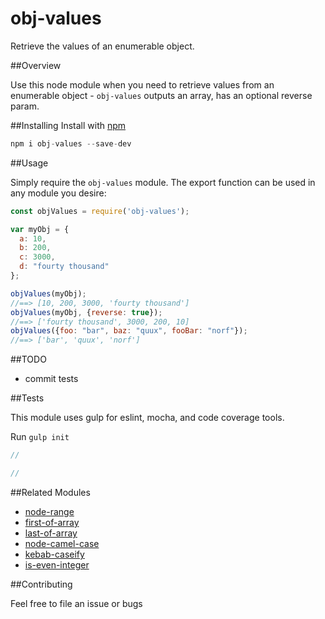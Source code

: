 # obj-values
Retrieve the values of an enumerable object.

##Overview

Use this node module when you need to retrieve values from an enumerable object - `obj-values` outputs an array,
has an optional reverse param.

##Installing 
Install with [npm](https://www.npmjs.com/package/obj-values)

```javascript
npm i obj-values --save-dev
```

##Usage

Simply require the `obj-values` module. The export function can be used in any module you desire:

```javascript
const objValues = require('obj-values');

var myObj = {
  a: 10,
  b: 200,
  c: 3000,
  d: "fourty thousand"
};

objValues(myObj);
//==> [10, 200, 3000, 'fourty thousand']
objValues(myObj, {reverse: true});
//==> ['fourty thousand', 3000, 200, 10]
objValues({foo: "bar", baz: "quux", fooBar: "norf"});
//==> ['bar', 'quux', 'norf']
```

##TODO

* commit tests

##Tests

This module uses gulp for eslint, mocha, and code coverage tools.

Run `gulp init`

```javascript
//
```

```javascript
//
```

##Related Modules

* [node-range](https://github.com/ahadb/node-range)
* [first-of-array](https://github.com/ahadb/first-of-array)
* [last-of-array](https://github.com/ahadb/last-of-array)
* [node-camel-case](https://github.com/ahadb/node-camel-case)
* [kebab-caseify](https://github.com/ahadb/kebab-caseify)
* [is-even-integer](https://github.com/ahadb/is-even-integer)

##Contributing

Feel free to file an issue or bugs
